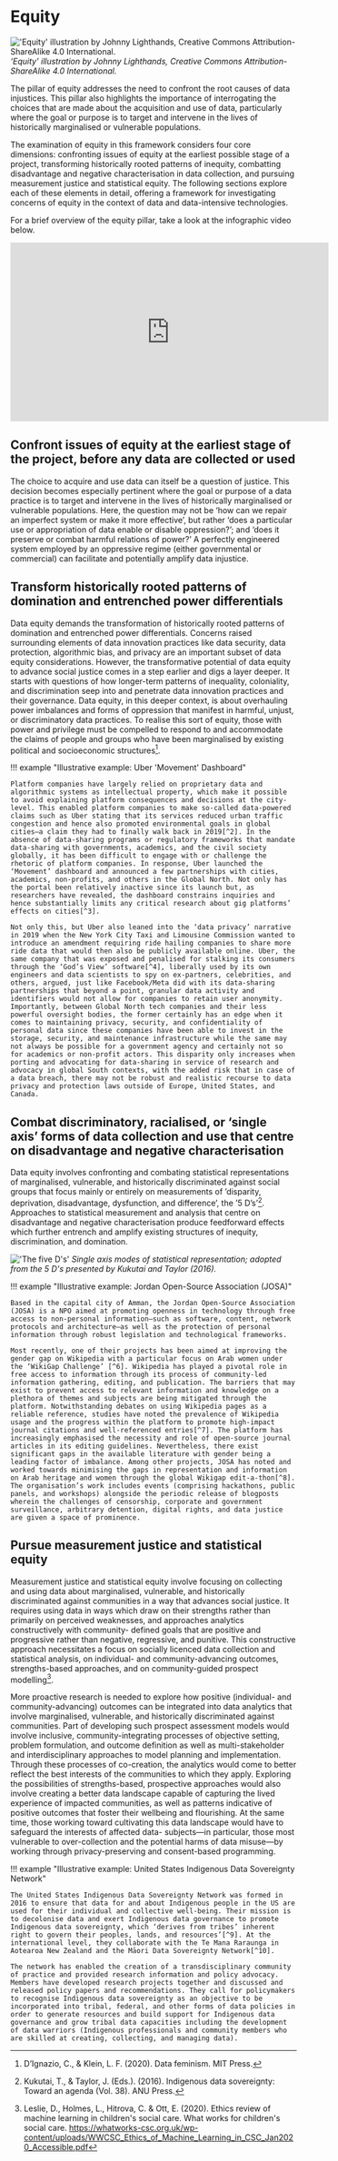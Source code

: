 # Equity

!['Equity' illustration by Johnny Lighthands, Creative Commons Attribution-ShareAlike 4.0 International.](https://raw.githubusercontent.com/alan-turing-institute/turing-commons/main/docs/assets/images/illustrations/dj-equity.jpg)
_‘Equity' illustration by Johnny Lighthands, Creative Commons Attribution-ShareAlike 4.0 International._

The pillar of equity addresses the need to confront the root causes of data injustices. This pillar also highlights the importance of interrogating the choices that are made about the acquisition and use of data, particularly where the goal or purpose is to target and intervene in the lives of historically marginalised or vulnerable populations.  

The examination of equity in this framework considers four core dimensions: confronting issues of equity at the earliest possible stage of a project, transforming historically rooted patterns of inequity, combatting disadvantage and negative characterisation in data collection, and pursuing measurement justice and statistical equity. The following sections explore each of these elements in detail, offering a framework for investigating concerns of equity in the context of data and data-intensive technologies.  

For a brief overview of the equity pillar, take a look at the infographic video below. 

<iframe width="560" height="315" src="https://www.youtube.com/watch?v=bQtJeG7W4fo&list=PLuD_SqLtxSdVvbwc1cVHf3X3pS1QhFxv2&index=5" title="YouTube video player" frameborder="0" allow="accelerometer; autoplay; clipboard-write; encrypted-media; gyroscope; picture-in-picture; web-share" referrerpolicy="strict-origin-when-cross-origin" allowfullscreen></iframe>

## Confront issues of equity at the earliest stage of the project, before any data are collected or used

The choice to acquire and use data can itself be a question of justice. This decision becomes especially pertinent where the goal or purpose of a data practice is to target and intervene in the lives of historically marginalised or vulnerable populations. Here, the question may not be ‘how can we repair an imperfect system or make it more effective’, but rather ‘does a particular use or appropriation of data enable or disable oppression?’; and ‘does it preserve or combat harmful relations of power?’ A perfectly engineered system employed by an oppressive regime (either governmental or commercial) can facilitate and potentially amplify data injustice. 

## Transform historically rooted patterns of domination and entrenched power differentials 

Data equity demands the transformation of historically rooted patterns of domination and entrenched power differentials. Concerns raised surrounding elements of data innovation practices like data security, data protection, algorithmic bias, and privacy are an important subset of data equity considerations. However, the transformative potential of data equity to advance social justice comes in a step earlier and digs a layer deeper. It starts with questions of how longer-term patterns of inequality, coloniality, and discrimination seep into and penetrate data innovation practices and their governance. Data equity, in this deeper context, is about overhauling power imbalances and forms of oppression that manifest in harmful, unjust, or discriminatory data practices. To realise this sort of equity, those with power and privilege must be compelled to respond to and accommodate the claims of people and groups who have been marginalised by existing political and socioeconomic structures[^1].

!!! example "Illustrative example: Uber 'Movement' Dashboard"

    Platform companies have largely relied on proprietary data and algorithmic systems as intellectual property, which make it possible to avoid explaining platform consequences and decisions at the city-level. This enabled platform companies to make so-called data-powered claims such as Uber stating that its services reduced urban traffic congestion and hence also promoted environmental goals in global cities—a claim they had to finally walk back in 2019[^2]. In the absence of data-sharing programs or regulatory frameworks that mandate data-sharing with governments, academics, and the civil society globally, it has been difficult to engage with or challenge the rhetoric of platform companies. In response, Uber launched the ‘Movement’ dashboard and announced a few partnerships with cities, academics, non-profits, and others in the Global North. Not only has the portal been relatively inactive since its launch but, as researchers have revealed, the dashboard constrains inquiries and hence substantially limits any critical research about gig platforms’ effects on cities[^3].

    Not only this, but Uber also leaned into the ‘data privacy’ narrative in 2019 when the New York City Taxi and Limousine Commission wanted to introduce an amendment requiring ride hailing companies to share more ride data that would then also be publicly available online. Uber, the same company that was exposed and penalised for stalking its consumers through the ‘God’s View’ software[^4], liberally used by its own engineers and data scientists to spy on ex-partners, celebrities, and others, argued, just like Facebook/Meta did with its data-sharing partnerships that beyond a point, granular data activity and identifiers would not allow for companies to retain user anonymity. Importantly, between Global North tech companies and their less powerful oversight bodies, the former certainly has an edge when it comes to maintaining privacy, security, and confidentiality of personal data since these companies have been able to invest in the storage, security, and maintenance infrastructure while the same may not always be possible for a government agency and certainly not so for academics or non-profit actors. This disparity only increases when porting and advocating for data-sharing in service of research and advocacy in global South contexts, with the added risk that in case of a data breach, there may not be robust and realistic recourse to data privacy and protection laws outside of Europe, United States, and Canada.

## Combat discriminatory, racialised, or ‘single axis’ forms of data collection and use that centre on disadvantage and negative characterisation 

Data equity involves confronting and combating statistical representations of marginalised, vulnerable, and historically discriminated against social groups that focus mainly or entirely on measurements of ’disparity, deprivation, disadvantage, dysfunction, and difference’, the ’5 D’s’[^5]. Approaches to statistical measurement and analysis that centre on disadvantage and negative characterisation produce feedforward effects which further entrench and amplify existing structures of inequity, discrimination, and domination. 

!['The five D's'](../../assets/images/graphics/equity.png)
_Single axis modes of statistical representation; adopted from the 5 D's presented by Kukutai and Taylor (2016)._

!!! example "Illustrative example: Jordan Open-Source Association (JOSA)"

    Based in the capital city of Amman, the Jordan Open-Source Association (JOSA) is a NPO aimed at promoting openness in technology through free access to non-personal information—such as software, content, network protocols and architecture—as well as the protection of personal information through robust legislation and technological frameworks. 

    Most recently, one of their projects has been aimed at improving the gender gap on Wikipedia with a particular focus on Arab women under the ‘WikiGap Challenge’ [^6]. Wikipedia has played a pivotal role in free access to information through its process of community-led information gathering, editing, and publication. The barriers that may exist to prevent access to relevant information and knowledge on a plethora of themes and subjects are being mitigated through the platform. Notwithstanding debates on using Wikipedia pages as a reliable reference, studies have noted the prevalence of Wikipedia usage and the progress within the platform to promote high-impact journal citations and well-referenced entries[^7]. The platform has increasingly emphasised the necessity and role of open-source journal articles in its editing guidelines. Nevertheless, there exist significant gaps in the available literature with gender being a leading factor of imbalance. Among other projects, JOSA has noted and worked towards minimising the gaps in representation and information on Arab heritage and women through the global Wikigap edit-a-thon[^8]. The organisation’s work includes events (comprising hackathons, public panels, and workshops) alongside the periodic release of blogposts wherein the challenges of censorship, corporate and government surveillance, arbitrary detention, digital rights, and data justice are given a space of prominence.

## Pursue measurement justice and statistical equity

Measurement justice and statistical equity involve focusing on collecting and using data about marginalised, vulnerable, and historically discriminated against communities in a way that advances social justice. It requires using data in ways which draw on their strengths rather than primarily on perceived weaknesses, and approaches analytics constructively with community- defined goals that are positive and progressive rather than negative, regressive, and punitive. This constructive approach necessitates a focus on socially licenced data collection and statistical analysis, on individual- and community-advancing outcomes, strengths-based approaches, and on community-guided prospect modelling[^9].

More proactive research is needed to explore how positive (individual- and community-advancing) outcomes can be integrated into data analytics that involve marginalised, vulnerable, and historically discriminated against communities. Part of developing such prospect assessment models would involve inclusive, community-integrating processes of objective setting, problem formulation, and outcome definition as well as multi-stakeholder and interdisciplinary approaches to model planning and implementation. Through these processes of co-creation, the analytics would come to better reflect the best interests of the communities to which they apply. Exploring the possibilities of strengths-based, prospective approaches would also involve creating a better data landscape capable of capturing the lived experience of impacted communities, as well as patterns indicative of positive outcomes that foster their wellbeing and flourishing. At the same time, those working toward cultivating this data landscape would have to safeguard the interests of affected data- subjects—in particular, those most vulnerable to over-collection and the potential harms of data misuse—by working through privacy-preserving and consent-based programming.

!!! example "Illustrative example: United States Indigenous Data Sovereignty Network"

    The United States Indigenous Data Sovereignty Network was formed in 2016 to ensure that data for and about Indigenous people in the US are used for their individual and collective well-being. Their mission is to decolonise data and exert Indigenous data governance to promote Indigenous data sovereignty, which ‘derives from tribes’ inherent right to govern their peoples, lands, and resources’[^9]. At the international level, they collaborate with the Te Mana Raraunga in Aotearoa New Zealand and the Māori Data Sovereignty Network[^10].

    The network has enabled the creation of a transdisciplinary community of practice and provided research information and policy advocacy. Members have developed research projects together and discussed and released policy papers and recommendations. They call for policymakers to recognise Indigenous data sovereignty as an objective to be incorporated into tribal, federal, and other forms of data policies in order to generate resources and build support for Indigenous data governance and grow tribal data capacities including the development of data warriors (Indigenous professionals and community members who are skilled at creating, collecting, and managing data).

[^1]: D’Ignazio, C., & Klein, L. F. (2020). Data feminism. MIT Press. 

[^2]: Hawkins, A. J. (2019, August 6). Uber and Lyft finally admit they’re making traffic congestion worse in cities. The Verge. https://www.theverge.com/2019/8/6/20756945/uber-lyft-tnc-vmt-traffic-congestion-study-fehr-peers 

[^3]: Uzel, A. (2018, September 5). Putting “Uber Movement” Data into Action — Machine Learning Approach. Towards Data Science.https://towardsdatascience.com/putting-uber-movement-data-into-action-machine-learning-approach-71a4b9ed0acd

[^4]: Welch, C. (2016, January 6). Uber will pay $20,000 fine in settlement over ‘God View’ tracking. The Verge.https://www.theverge.com/2016/1/6/10726004/uber-god-mode-settlement-fine 

[^5]: Kukutai, T., & Taylor, J. (Eds.). (2016). Indigenous data sovereignty: Toward an agenda (Vol. 38). ANU Press.

[^6]: Wikimedians of the Levant/Reports/2020/WikiGap. (2020, December 16). Wikimedia Meta-Wiki. https://meta.wikimedia.org/wiki/Wikimedians_of_the_Levant/Reports/2020/WikiGap 

[^7]: Duede, E. (2015, September 8). Wikipedia is significantly amplifying the impact of Open Access publications. Impact of Social Sciences.https://blogs.lse.ac.uk/impactofsocialsciences/2015/09/08/wikipedia-amplifying-impact-of-open-access/ 

[^8]: Rawashdeh, S. (2019, October 8). ‘Edit-a-thon’ seeks to update online information on Jordanian heritage. Jordan Times.http://www.jordantimes.com/news/local/%E2%80%98edit-thon%E2%80%99%C2%A0seeks-update-online-information-jordanian-heritage  

[^9]: Leslie, D., Holmes, L., Hitrova, C. & Ott, E. (2020). Ethics review of machine learning in children's social care. What works for children's social care. https://whatworks-csc.org.uk/wp-content/uploads/WWCSC_Ethics_of_Machine_Learning_in_CSC_Jan2020_Accessible.pdf 

[^10]: See United States Indigenous Data Sovereignty Network at https://usindigenousdata.org/about-us 

[^11]: Russo Carroll, S., Garba, I., Rodriguez-Lonebear, D., Echo-Hawk, A., & Garrison, N. (n.d.). Enhancing Genomic Research in US Through the Lens of Indigenous Data Sovereignty. https://www.law.nyu.edu/sites/default/files/Stephanie%20Russo%20Carroll.pdf